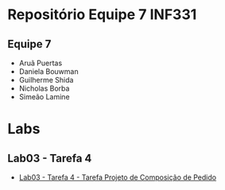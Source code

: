 # Repositório Equipe 7 INF331

## Equipe 7

* Aruã Puertas
* Daniela Bouwman
* Guilherme Shida
* Nicholas Borba
* Simeão Lamine

# Labs

## Lab03 - Tarefa 4

* [Lab03 - Tarefa 4 - Tarefa Projeto de Composição de Pedido](https://github.com/inf331-equipe7/tarefas/blob/master/images/Tarefa%204%20-%20Diagrama%201%20com%20MVC.png)
